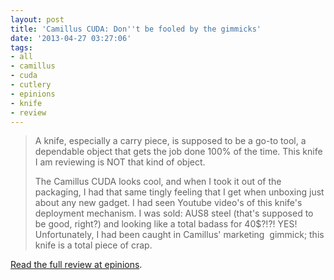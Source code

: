 ```yaml
---
layout: post
title: 'Camillus CUDA: Don''t be fooled by the gimmicks'
date: '2013-04-27 03:27:06'
tags:
- all
- camillus
- cuda
- cutlery
- epinions
- knife
- review
---
```


<blockquote>A knife, especially a carry piece, is supposed to be a go-to tool, a dependable object that gets the job done 100% of the time. This knife I am reviewing is NOT that kind of object.

The Camillus CUDA looks cool, and when I took it out of the packaging, I had that same tingly feeling that I get when unboxing just about any new gadget. I had seen Youtube video's of this knife's deployment mechanism. I was sold: AUS8 steel (that's supposed to be good, right?) and looking like a total badass for 40$?!?! YES! Unfortunately, I had been caught in Camillus' marketing  gimmick; this knife is a total piece of crap.</blockquote>
<a href="http://www.epinions.com/review/Camillus_Carbonitride_Titanium_Cuda_Black_Folding_Knife_with_Quick_Release_9_Inch/content_619439558276">Read the full review at epinions</a>.